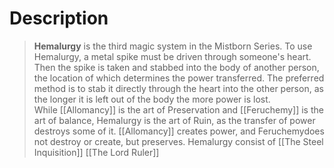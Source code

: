 # Description
>**Hemalurgy** is the third magic system in the Mistborn Series. To use Hemalurgy, a metal spike must be driven through someone's heart. Then the spike is taken and stabbed into the body of another person, the location of which determines the power transferred. The preferred method is to stab it directly through the heart into the other person, as the longer it is left out of the body the more power is lost. While [[Allomancy]] is the art of Preservation and [[Feruchemy]] is the art of balance, Hemalurgy is the art of Ruin, as the transfer of power destroys some of it. [[Allomancy]] creates power, and Feruchemydoes not destroy or create, but preserves. 
>Hemalurgy consist of [[The Steel Inquisition]] [[The Lord Ruler]]